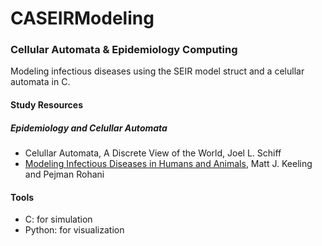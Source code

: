 # CASEIRModeling
### Cellular Automata & Epidemiology Computing
Modeling infectious diseases using the SEIR model struct and a celullar automata in C.

#### Study Resources
##### Epidemiology and Celullar Automata
  - Celullar Automata, A Discrete View of the World, Joel L. Schiff
  - [Modeling Infectious Diseases in Humans and Animals](https://dokumen.pub/modeling-infectious-diseases-in-humans-and-animals-9781400841035.html), Matt J. Keeling and Pejman Rohani

#### Tools
  - C: for simulation
  - Python: for visualization
